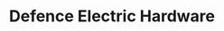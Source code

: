 ---
title: "Defence Electric Hardware"
url: /karachi/defence-electric-hardware/
shop: Eisenwaren
---